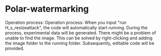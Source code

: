 # Polar-watermarking
Operation process:
Operation process: 
When you input "run H_s_resizeattack", the code will automatically start running. 
During the process, experimental data will be generated. There might be a problem of unable to find the image. 
This can be solved by right-clicking and adding the image folder to the running folder.
Subsequently, editable code will be provided.
